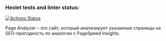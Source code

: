 ### Hexlet tests and linter status:
[![Actions Status](https://github.com/tpl-86/python-project-83/actions/workflows/hexlet-check.yml/badge.svg)](https://github.com/tpl-86/python-project-83/actions)

Page Analyzer – это сайт, который анализирует указанные страницы на SEO-пригодность по аналогии с PageSpeed Insights.